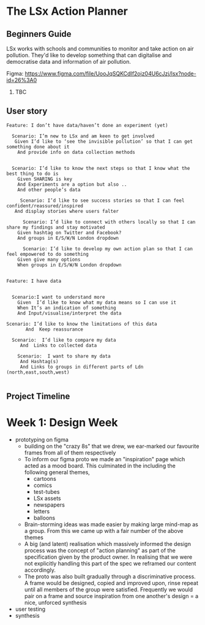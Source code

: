 The LSx Action Planner
===

## Beginners Guide
LSx works with schools and communities to monitor and take action on air pollution. They'd like to develop something that can digitalise and democratise data and information of air pollution.

Figma: https://www.figma.com/file/UooJqSQKCdIf2ojz04U6cJzj/lsx?node-id=26%3A0

1. TBC


User story
---

```gherkin=
Feature: I don’t have data/haven’t done an experiment (yet)

  Scenario: I’m new to LSx and am keen to get involved
   Given I’d like to ‘see the invisible pollution’ so that I can get something done about it
    And provide info on data collection methods

 
  Scenario: I’d like to know the next steps so that I know what the best thing to do is
    Given SHARING is key
    And Experiments are a option but also ..
    And other people’s data
    
     Scenario: I’d like to see success stories so that I can feel confident/reassured/inspired
   And display stories where users falter
    
      Scenario: I’d like to connect with others locally so that I can share my findings and stay motivated
    Given hashtag on Twitter and Facebook?
    And groups in E/S/W/N London dropdown 
    
      Scenario: I’d like to develop my own action plan so that I can feel empowered to do something
    Given give many options
    When groups in E/S/W/N London dropdown 
    

```



```gherkin=
Feature: I have data
 

  Scenario:I want to understand more
    Given  I’d like to know what my data means so I can use it
    When It’s an indication of something
    And Input/visualise/interpret the data
    
Scenario: I’d like to know the limitations of this data
       And  Keep reassurance 
    
  Scenario:  I’d like to compare my data
     And  Links to collected data
    
    Scenario:  I want to share my data
     And Hashtag(s)
     And Links to groups in different parts of Ldn (north,east,south,west)
    
```



Project Timeline
---
# Week 1: Design Week
- prototyping on figma
    -  building on the "crazy 8s" that we drew, we ear-marked our favourite frames from all of them respectively
    -  To inform our figma proto we made an "inspiration" page which acted as a mood board. This culminated in the including the following general themes,
        -  cartoons
        -  comics
        -  test-tubes
        -  LSx assets
        -  newspapers
        -  letters
        -  balloons
    - Brain-storming ideas was made easier by making large mind-map as a group. From this we came up with a fair number of the above themes 
    - A big (and latent) realisation which massively informed the design process was the concept of "action planning" as part of the specification given by the product owner. In realising that we were not explicitly handling this part of the spec we reframed our content accordingly.
    - The proto was also built gradually through a discriminative process. A frame would be designed, copied and improved upon, rinse repeat until all members of the group were satisfied. Frequently we would pair on a frame and source inspiration from one another's design = a nice, unforced synthesis 
- user testing 
- synthesis
